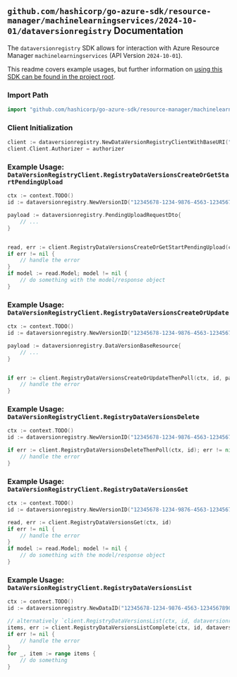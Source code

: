 
## `github.com/hashicorp/go-azure-sdk/resource-manager/machinelearningservices/2024-10-01/dataversionregistry` Documentation

The `dataversionregistry` SDK allows for interaction with Azure Resource Manager `machinelearningservices` (API Version `2024-10-01`).

This readme covers example usages, but further information on [using this SDK can be found in the project root](https://github.com/hashicorp/go-azure-sdk/tree/main/docs).

### Import Path

```go
import "github.com/hashicorp/go-azure-sdk/resource-manager/machinelearningservices/2024-10-01/dataversionregistry"
```


### Client Initialization

```go
client := dataversionregistry.NewDataVersionRegistryClientWithBaseURI("https://management.azure.com")
client.Client.Authorizer = authorizer
```


### Example Usage: `DataVersionRegistryClient.RegistryDataVersionsCreateOrGetStartPendingUpload`

```go
ctx := context.TODO()
id := dataversionregistry.NewVersionID("12345678-1234-9876-4563-123456789012", "example-resource-group", "registryName", "dataName", "versionName")

payload := dataversionregistry.PendingUploadRequestDto{
	// ...
}


read, err := client.RegistryDataVersionsCreateOrGetStartPendingUpload(ctx, id, payload)
if err != nil {
	// handle the error
}
if model := read.Model; model != nil {
	// do something with the model/response object
}
```


### Example Usage: `DataVersionRegistryClient.RegistryDataVersionsCreateOrUpdate`

```go
ctx := context.TODO()
id := dataversionregistry.NewVersionID("12345678-1234-9876-4563-123456789012", "example-resource-group", "registryName", "dataName", "versionName")

payload := dataversionregistry.DataVersionBaseResource{
	// ...
}


if err := client.RegistryDataVersionsCreateOrUpdateThenPoll(ctx, id, payload); err != nil {
	// handle the error
}
```


### Example Usage: `DataVersionRegistryClient.RegistryDataVersionsDelete`

```go
ctx := context.TODO()
id := dataversionregistry.NewVersionID("12345678-1234-9876-4563-123456789012", "example-resource-group", "registryName", "dataName", "versionName")

if err := client.RegistryDataVersionsDeleteThenPoll(ctx, id); err != nil {
	// handle the error
}
```


### Example Usage: `DataVersionRegistryClient.RegistryDataVersionsGet`

```go
ctx := context.TODO()
id := dataversionregistry.NewVersionID("12345678-1234-9876-4563-123456789012", "example-resource-group", "registryName", "dataName", "versionName")

read, err := client.RegistryDataVersionsGet(ctx, id)
if err != nil {
	// handle the error
}
if model := read.Model; model != nil {
	// do something with the model/response object
}
```


### Example Usage: `DataVersionRegistryClient.RegistryDataVersionsList`

```go
ctx := context.TODO()
id := dataversionregistry.NewDataID("12345678-1234-9876-4563-123456789012", "example-resource-group", "registryName", "dataName")

// alternatively `client.RegistryDataVersionsList(ctx, id, dataversionregistry.DefaultRegistryDataVersionsListOperationOptions())` can be used to do batched pagination
items, err := client.RegistryDataVersionsListComplete(ctx, id, dataversionregistry.DefaultRegistryDataVersionsListOperationOptions())
if err != nil {
	// handle the error
}
for _, item := range items {
	// do something
}
```
